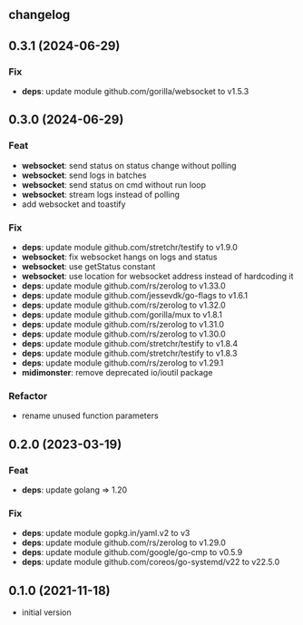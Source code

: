 ## changelog

## 0.3.1 (2024-06-29)

### Fix

- **deps**: update module github.com/gorilla/websocket to v1.5.3

## 0.3.0 (2024-06-29)

### Feat

- **websocket**: send status on status change without polling
- **websocket**: send logs in batches
- **websocket**: send status on cmd without run loop
- **websocket**: stream logs instead of polling
- add websocket and toastify

### Fix

- **deps**: update module github.com/stretchr/testify to v1.9.0
- **websocket**: fix websocket hangs on logs and status
- **websocket**: use getStatus constant
- **websocket**: use location for websocket address instead of hardcoding it
- **deps**: update module github.com/rs/zerolog to v1.33.0
- **deps**: update module github.com/jessevdk/go-flags to v1.6.1
- **deps**: update module github.com/rs/zerolog to v1.32.0
- **deps**: update module github.com/gorilla/mux to v1.8.1
- **deps**: update module github.com/rs/zerolog to v1.31.0
- **deps**: update module github.com/rs/zerolog to v1.30.0
- **deps**: update module github.com/stretchr/testify to v1.8.4
- **deps**: update module github.com/stretchr/testify to v1.8.3
- **deps**: update module github.com/rs/zerolog to v1.29.1
- **midimonster**: remove deprecated io/ioutil package

### Refactor

- rename unused function parameters

## 0.2.0 (2023-03-19)

### Feat

- **deps**: update golang => 1.20

### Fix

- **deps**: update module gopkg.in/yaml.v2 to v3
- **deps**: update module github.com/rs/zerolog to v1.29.0
- **deps**: update module github.com/google/go-cmp to v0.5.9
- **deps**: update module github.com/coreos/go-systemd/v22 to v22.5.0

## 0.1.0 (2021-11-18)

* initial version